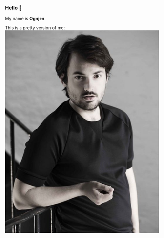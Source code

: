 ### Hello 👋

My name is **Ognjen**.

This is a pretty version of me: <br> ![Foto von Ognjen](./Foto_Ognjen_alt.jpeg)



<!-- **ognjenkoldzic/ognjenkoldzic** is a ✨ _special_ ✨ repository because its `README.md` (this file) appears on your GitHub profile.

Here are some ideas to get you started:

- 🔭 I’m currently working on ...
- 🌱 I’m currently learning ...
- 👯 I’m looking to collaborate on ...
- 🤔 I’m looking for help with ...
- 💬 Ask me about ...
- 📫 How to reach me: ...
- 😄 Pronouns: ...
- ⚡ Fun fact: ...
-->
